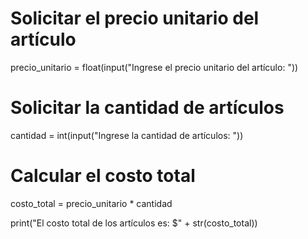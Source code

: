 # Solicitar el precio unitario del artículo
precio_unitario = float(input("Ingrese el precio unitario del artículo: "))
 # Solicitar la cantidad de artículos 
cantidad = int(input("Ingrese la cantidad de artículos: "))
 # Calcular el costo total 
costo_total = precio_unitario * cantidad

print("El costo total de los artículos es: $" + str(costo_total))
